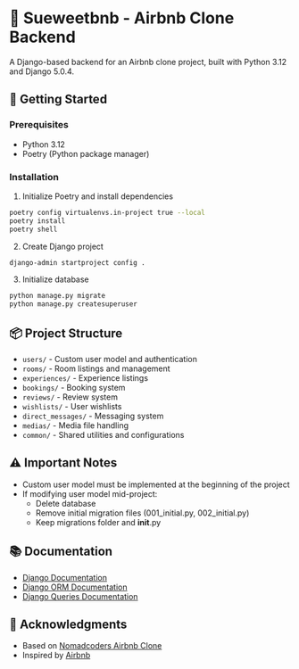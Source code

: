 # 🍬 Sueweetbnb - Airbnb Clone Backend

A Django-based backend for an Airbnb clone project, built with Python 3.12 and Django 5.0.4.

## 🚀 Getting Started

### Prerequisites

- Python 3.12
- Poetry (Python package manager)

### Installation

1. Initialize Poetry and install dependencies

```bash
poetry config virtualenvs.in-project true --local
poetry install
poetry shell
```

2. Create Django project

```bash
django-admin startproject config .
```

3. Initialize database

```bash
python manage.py migrate
python manage.py createsuperuser
```

## 📦 Project Structure

- `users/` - Custom user model and authentication
- `rooms/` - Room listings and management
- `experiences/` - Experience listings
- `bookings/` - Booking system
- `reviews/` - Review system
- `wishlists/` - User wishlists
- `direct_messages/` - Messaging system
- `medias/` - Media file handling
- `common/` - Shared utilities and configurations

## ⚠️ Important Notes

- Custom user model must be implemented at the beginning of the project
- If modifying user model mid-project:
  - Delete database
  - Remove initial migration files (001_initial.py, 002_initial.py)
  - Keep migrations folder and **init**.py

## 📚 Documentation

- [Django Documentation](https://docs.djangoproject.com/en/5.0/)
- [Django ORM Documentation](https://docs.djangoproject.com/en/5.1/ref/models/instances/)
- [Django Queries Documentation](https://docs.djangoproject.com/en/5.1/topics/db/queries/)

## 🙏 Acknowledgments

- Based on [Nomadcoders Airbnb Clone](https://nomadcoders.co/airbnb-clone/lectures/3926)
- Inspired by [Airbnb](https://www.airbnb.com)
